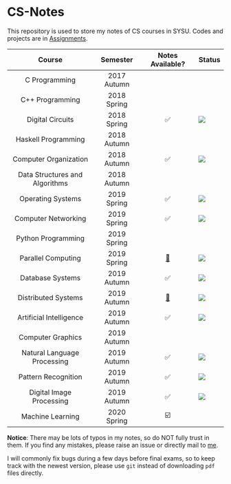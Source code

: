 
# CS-Notes

This repository is used to store my notes of CS courses in SYSU.
Codes and projects are in [Assignments](https://github.com/chhzh123/Assignments).

| Course                | Semester    | Notes Available?   | Status |
| :---:                 | :---:       | :---:              | :---   |
| C Programming         | 2017 Autumn |                    |        |
| C++ Programming       | 2018 Spring |                    |  |
| Digital Circuits      | 2018 Spring | :white_check_mark: | ![](https://img.shields.io/badge/-done-green)       |
| Haskell Programming   | 2018 Autumn |                    |        |
| Computer Organization | 2018 Autumn | :white_check_mark: | ![](https://img.shields.io/badge/-done-green)       |
| Data Structures and Algorithms | 2018 Autumn |           |        |
| Operating Systems     | 2019 Spring | :white_check_mark: | ![](https://img.shields.io/badge/-done-green)       |
| Computer Networking   | 2019 Spring | :white_check_mark: | ![](https://img.shields.io/badge/-done-green)       |
| Python Programming    | 2019 Spring |                    |        |
| Parallel Computing    | 2019 Spring |  [:page_facing_up:](https://chhzh123.github.io/summary/parallel-computing/) | ![](https://img.shields.io/badge/-done-green)       |
| Database Systems      | 2019 Autumn | :white_check_mark: | ![](https://img.shields.io/badge/-done-green)       |
| Distributed Systems   | 2019 Autumn |  [:page_facing_up:](https://chhzh123.github.io/summary/distributed-systems/) | ![](https://img.shields.io/badge/-working-red)       |
| Artificial Intelligence | 2019 Autumn | :white_check_mark: | ![](https://img.shields.io/badge/-done-green)       |
| Computer Graphics     | 2019 Autumn |  |        |
| Natural Language Processing | 2019 Autumn | :white_check_mark: | ![](https://img.shields.io/badge/-done-green)       |
| Pattern Recognition   | 2019 Autumn | :white_check_mark: | ![](https://img.shields.io/badge/-done-green) |
| Digital Image Processing | 2019 Autumn | :white_check_mark: | ![](https://img.shields.io/badge/-done-green)       |
| Machine Learning      | 2020 Spring | :ballot_box_with_check: |        |

**Notice**: There may be lots of typos in my notes, so do NOT fully trust in them. If you find any mistakes, please raise an issue or directly mail to [me](mailto:chenhzh37@mail2.sysu.edu.cn).

I will commonly fix bugs during a few days before final exams, so to keep track with the newest version, please use `git` instead of downloading `pdf` files directly.